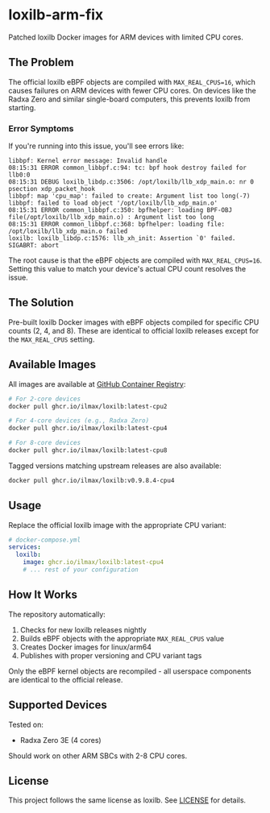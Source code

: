 # loxilb-arm-fix

Patched loxilb Docker images for ARM devices with limited CPU cores.

## The Problem

The official loxilb eBPF objects are compiled with `MAX_REAL_CPUS=16`, which causes failures on ARM devices with fewer CPU cores. On devices like the Radxa Zero and similar single-board computers, this prevents loxilb from starting.

### Error Symptoms

If you're running into this issue, you'll see errors like:

```text
libbpf: Kernel error message: Invalid handle
08:15:31 ERROR common_libbpf.c:94: tc: bpf hook destroy failed for llb0:0
08:15:31 DEBUG loxilb_libdp.c:3506: /opt/loxilb/llb_xdp_main.o: nr 0 psection xdp_packet_hook
libbpf: map 'cpu_map': failed to create: Argument list too long(-7)
libbpf: failed to load object '/opt/loxilb/llb_xdp_main.o'
08:15:31 ERROR common_libbpf.c:350: bpfhelper: loading BPF-OBJ file(/opt/loxilb/llb_xdp_main.o) : Argument list too long
08:15:31 ERROR common_libbpf.c:368: bpfhelper: loading file: /opt/loxilb/llb_xdp_main.o failed
loxilb: loxilb_libdp.c:1576: llb_xh_init: Assertion `0' failed.
SIGABRT: abort
```

The root cause is that the eBPF objects are compiled with `MAX_REAL_CPUS=16`. Setting this value to match your device's actual CPU count resolves the issue.

## The Solution

Pre-built loxilb Docker images with eBPF objects compiled for specific CPU counts (2, 4, and 8). These are identical to official loxilb releases except for the `MAX_REAL_CPUS` setting.

## Available Images

All images are available at [GitHub Container Registry](https://github.com/ilmax/loxilb-arm-fix/pkgs/container/loxilb):

```bash
# For 2-core devices
docker pull ghcr.io/ilmax/loxilb:latest-cpu2

# For 4-core devices (e.g., Radxa Zero)
docker pull ghcr.io/ilmax/loxilb:latest-cpu4

# For 8-core devices
docker pull ghcr.io/ilmax/loxilb:latest-cpu8
```

Tagged versions matching upstream releases are also available:

```bash
docker pull ghcr.io/ilmax/loxilb:v0.9.8.4-cpu4
```

## Usage

Replace the official loxilb image with the appropriate CPU variant:

```yaml
# docker-compose.yml
services:
  loxilb:
    image: ghcr.io/ilmax/loxilb:latest-cpu4
    # ... rest of your configuration
```

## How It Works

The repository automatically:

1. Checks for new loxilb releases nightly
2. Builds eBPF objects with the appropriate `MAX_REAL_CPUS` value
3. Creates Docker images for linux/arm64
4. Publishes with proper versioning and CPU variant tags

Only the eBPF kernel objects are recompiled - all userspace components are identical to the official release.

## Supported Devices

Tested on:

- Radxa Zero 3E (4 cores)

Should work on other ARM SBCs with 2-8 CPU cores.

## License

This project follows the same license as loxilb. See [LICENSE](LICENSE) for details.

